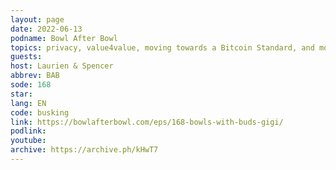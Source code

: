 ```yaml
---
layout: page
date: 2022-06-13
podname: Bowl After Bowl
topics: privacy, value4value, moving towards a Bitcoin Standard, and more!
guests: 
host: Laurien & Spencer
abbrev: BAB
sode: 168
star: 
lang: EN
code: busking
link: https://bowlafterbowl.com/eps/168-bowls-with-buds-gigi/
podlink: 
youtube: 
archive: https://archive.ph/kHwT7
---
```

